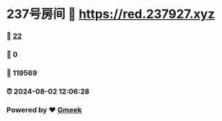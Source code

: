 # 237号房间 :link: https://red.237927.xyz 
### :page_facing_up: [22](https://red.237927.xyz/tag.html) 
### :speech_balloon: 0 
### :hibiscus: 119569 
### :alarm_clock: 2024-08-02 12:06:28 
### Powered by :heart: [Gmeek](https://github.com/Meekdai/Gmeek)
